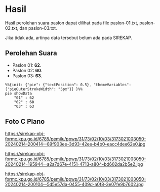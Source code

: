# Hasil

Hasil perolehan suara paslon dapat dilihat pada file paslon-01.txt, paslon-02.txt, dan paslon-03.txt.

Jika tidak ada, artinya data tersebut belum ada pada SIREKAP.

## Perolehan Suara

 * Paslon 01: **62**.
 * Paslon 02: **60**.
 * Paslon 03: **63**.

```mermaid
%%{init: {"pie": {"textPosition": 0.5}, "themeVariables": {"pieOuterStrokeWidth": "5px"}} }%%
pie showData
    "01" : 62
    "02" : 60
    "03" : 63
```
## Foto C Plano

https://sirekap-obj-formc.kpu.go.id/6785/pemilu/ppwp/31/73/02/10/03/3173021003050-20240214-200414--89f903ee-3d93-42ee-b4b0-eacc4dee62e0.jpg

https://sirekap-obj-formc.kpu.go.id/6785/pemilu/ppwp/31/73/02/10/03/3173021003050-20240214-195944--a2a7d67e-4151-4713-a804-bd602da2b5e2.jpg

https://sirekap-obj-formc.kpu.go.id/6785/pemilu/ppwp/31/73/02/10/03/3173021003050-20240214-200104--5d5e57da-0455-409d-a0f8-3e07fe9b7602.jpg
